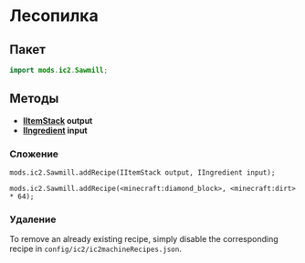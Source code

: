 # Лесопилка

## Пакет

```java
import mods.ic2.Sawmill;
```

## Методы

- **[IItemStack](/Vanilla/Items/IItemStack/) output**
- **[IIngredient](/Vanilla/Variable_Types/IIngredient/) input**

### Сложение

```zenscript
mods.ic2.Sawmill.addRecipe(IItemStack output, IIngredient input);

mods.ic2.Sawmill.addRecipe(<minecraft:diamond_block>, <minecraft:dirt> * 64);
```

### Удаление

To remove an already existing recipe, simply disable the corresponding recipe in `config/ic2/ic2machineRecipes.json`.